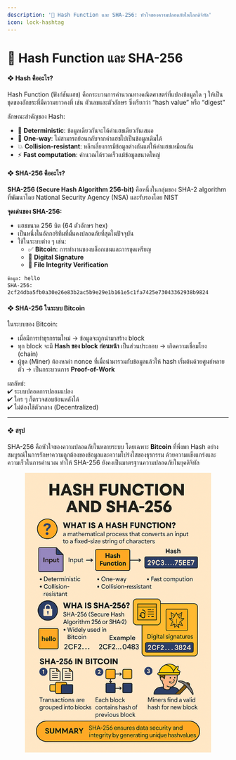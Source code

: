 ```yaml
---
description: '🔐 Hash Function และ SHA-256: หัวใจของความปลอดภัยในโลกดิจิทัล'
icon: lock-hashtag
---
```


# 🔐 Hash Function และ SHA-256

#### ❖ Hash คืออะไร?

Hash Function (ฟังก์ชันแฮช) คือกระบวนการคำนวณทางคณิตศาสตร์ที่แปลงข้อมูลใด ๆ ให้เป็นชุดของอักขระที่มีความยาวคงที่ เช่น ตัวเลขและตัวอักษร ซึ่งเรียกว่า “hash value” หรือ “digest”

ลักษณะสำคัญของ Hash:

* 📌 **Deterministic**: ข้อมูลเดียวกันจะได้ค่าแฮชเดียวกันเสมอ
* 🔐 **One-way**: ไม่สามารถย้อนกลับจากค่าแฮชไปเป็นข้อมูลเดิมได้
* 💥 **Collision-resistant**: หลีกเลี่ยงการมีข้อมูลต่างกันแต่ให้ค่าแฮชเหมือนกัน
* ⚡ **Fast computation**: คำนวณได้รวดเร็วแม้ข้อมูลขนาดใหญ่

#### ❖ SHA-256 คืออะไร?

**SHA-256 (Secure Hash Algorithm 256-bit)** คือหนึ่งในกลุ่มของ SHA-2 algorithm ที่พัฒนาโดย National Security Agency (NSA) และรับรองโดย NIST

**จุดเด่นของ SHA-256:**

* แฮชขนาด 256 บิต (64 ตัวอักษร hex)
* เป็นหนึ่งในอัลกอริทึมที่มั่นคงปลอดภัยที่สุดในปัจจุบัน
* ใช้ในระบบต่าง ๆ เช่น:
  * ✅ **Bitcoin**: การทำงานของบล็อกเชนและการขุดเหรียญ
  * 🔐 **Digital Signature**
  * 📁 **File Integrity Verification**

```
ข้อมูล: hello
SHA-256: 2cf24dba5fb0a30e26e83b2ac5b9e29e1b161e5c1fa7425e73043362938b9824
```

#### ❖ SHA-256 ในระบบ Bitcoin

ในระบบของ Bitcoin:

* เมื่อมีการทำธุรกรรมใหม่ → ข้อมูลจะถูกนำมาสร้าง block
* ทุก block จะมี **Hash ของ block ก่อนหน้า** เป็นส่วนประกอบ → เกิดความเชื่อมโยง (chain)
* ผู้ขุด (Miner) ต้องหาค่า nonce ที่เมื่อนำมารวมกับข้อมูลแล้วให้ hash เริ่มต้นด้วยศูนย์หลายตัว → เป็นกระบวนการ **Proof-of-Work**

ผลลัพธ์:\
✔ ระบบปลอดการปลอมแปลง\
✔ ใคร ๆ ก็ตรวจสอบย้อนหลังได้\
✔ ไม่ต้องใช้ตัวกลาง (Decentralized)

***

#### ❖ สรุป

SHA-256 คือหัวใจของความปลอดภัยในหลายระบบ โดยเฉพาะ **Bitcoin** ที่พึ่งพา Hash อย่างสมบูรณ์ในการรักษาความถูกต้องของข้อมูลและความโปร่งใสของธุรกรรม ด้วยความแข็งแกร่งและความเร็วในการคำนวณ ทำให้ SHA-256 ยังคงเป็นมาตรฐานความปลอดภัยในยุคดิจิทัล

<figure><img src="../.gitbook/assets/image.png" alt=""><figcaption></figcaption></figure>
